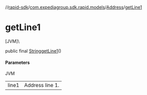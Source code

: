 //[rapid-sdk](../../../index.md)/[com.expediagroup.sdk.rapid.models](../index.md)/[Address](index.md)/[getLine1](get-line1.md)

# getLine1

[JVM]\

public final [String](https://docs.oracle.com/javase/8/docs/api/java/lang/String.html)[getLine1](get-line1.md)()

#### Parameters

JVM

| | |
|---|---|
| line1 | Address line 1. |
